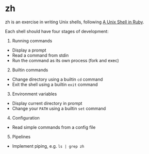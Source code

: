 # zh

zh is an exercise in writing Unix shells, following [A Unix Shell in Ruby](http://www.jstorimer.com/blogs/workingwithcode/7766107-a-unix-shell-in-ruby).

Each shell should have four stages of development:

1. Running commands
  - Display a prompt
  - Read a command from stdin
  - Run the command as its own process (fork and exec)
2. Builtin commands
  - Change directory using a builtin `cd` command
  - Exit the shell using a builtin `exit` command
3. Environment variables
  - Display current directory in prompt
  - Change your `PATH` using a builtin `set` command
4. Configuration
  - Read simple commands from a config file
5. Pipelines
  - Implement piping, e.g. `ls | grep zh`
